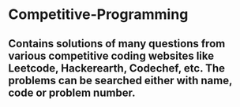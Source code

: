 # Competitive-Programming
## Contains solutions of many questions from various competitive coding websites like Leetcode, Hackerearth, Codechef, etc. The problems can be searched either with name, code or problem number.
